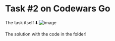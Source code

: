 # Task #2 on Codewars Go

The task itself :arrow_down: 
![image](https://user-images.githubusercontent.com/107930591/174814879-fda881dd-0b64-481b-8fd9-2054db8ee7b2.png)

The solution with the code in the folder!
